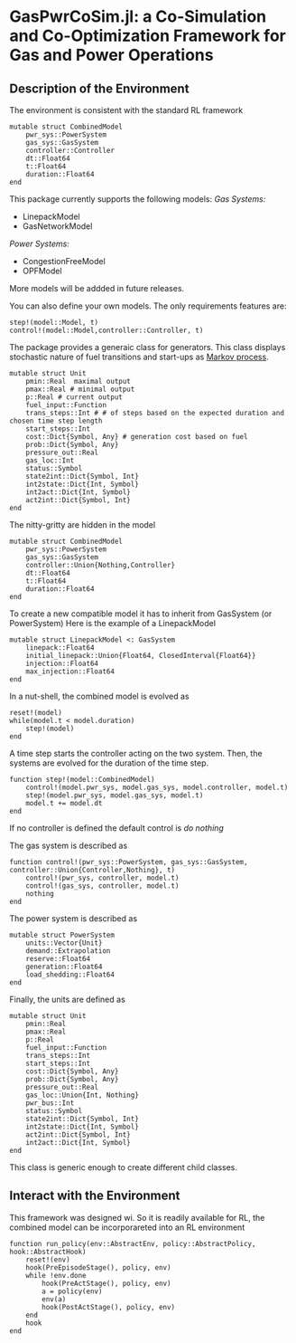 # GasPwrCoSim.jl: a Co-Simulation and Co-Optimization Framework for Gas and Power Operations

## Description of the Environment

The environment is consistent with the standard RL framework 

```
mutable struct CombinedModel
    pwr_sys::PowerSystem
    gas_sys::GasSystem
    controller::Controller
    dt::Float64
    t::Float64
    duration::Float64
end
```

This package currently supports the following models:
*Gas Systems:*

<ul>
  <li>LinepackModel</li>
  <li>GasNetworkModel</li>
</ul> 

*Power Systems:*
<ul>
  <li>CongestionFreeModel</li>
  <li>OPFModel</li>
</ul> 

More models will be addded in future releases. 

You can also define your own models. The only requirements features are:
```
step!(model::Model, t)
control!(model::Model,controller::Controller, t)
```




The package provides a generaic class for generators. This class displays stochastic nature of fuel transitions and start-ups as [Markov process](https://en.wikipedia.org/wiki/Markov_chain).
```
mutable struct Unit
    pmin::Real  maximal output
    pmax::Real # minimal output
    p::Real # current output
    fuel_input::Function
    trans_steps::Int # # of steps based on the expected duration and chosen time step length
    start_steps::Int
    cost::Dict{Symbol, Any} # generation cost based on fuel
    prob::Dict{Symbol, Any}
    pressure_out::Real
    gas_loc::Int
    status::Symbol
    state2int::Dict{Symbol, Int}
    int2state::Dict{Int, Symbol}
    int2act::Dict{Int, Symbol}
    act2int::Dict{Symbol, Int}
end
```

The nitty-gritty are hidden in the model
```
mutable struct CombinedModel
    pwr_sys::PowerSystem
    gas_sys::GasSystem
    controller::Union{Nothing,Controller}
    dt::Float64
    t::Float64
    duration::Float64
end
```

To create a new compatible model it has to inherit from GasSystem (or PowerSystem) Here is the example of a LinepackModel
```
mutable struct LinepackModel <: GasSystem
    linepack::Float64
    initial_linepack::Union{Float64, ClosedInterval{Float64}}
    injection::Float64
    max_injection::Float64
end
```

In a nut-shell, the combined model is evolved as
```
reset!(model)
while(model.t < model.duration)
    step!(model)
end
```

A time step starts the controller acting on the two system. Then, the
systems are evolved for the duration of the time step.
```
function step!(model::CombinedModel)
    control!(model.pwr_sys, model.gas_sys, model.controller, model.t)
    step!(model.pwr_sys, model.gas_sys, model.t)
    model.t += model.dt
end
```

If no controller is defined the default control is *do nothing*


The gas system is described as 
```
function control!(pwr_sys::PowerSystem, gas_sys::GasSystem, controller::Union{Controller,Nothing}, t)
    control!(pwr_sys, controller, model.t)
    control!(gas_sys, controller, model.t)
    nothing
end
```

The power system is described as 
```
mutable struct PowerSystem
    units::Vector{Unit}
    demand::Extrapolation
    reserve::Float64
    generation::Float64
    load_shedding::Float64
end
```

Finally, the units are defined as
```
mutable struct Unit
    pmin::Real
    pmax::Real
    p::Real
    fuel_input::Function
    trans_steps::Int
    start_steps::Int
    cost::Dict{Symbol, Any}
    prob::Dict{Symbol, Any}
    pressure_out::Real
    gas_loc::Union{Int, Nothing}
    pwr_bus::Int
    status::Symbol
    state2int::Dict{Symbol, Int}
    int2state::Dict{Int, Symbol}
    act2int::Dict{Symbol, Int}
    int2act::Dict{Int, Symbol}
end
```
This class is generic enough to create different child classes.


## Interact with the Environment
This framework was designed wi. So it is readily available for RL, the combined model can be incorporareted into an RL environment
```
function run_policy(env::AbstractEnv, policy::AbstractPolicy, hook::AbstractHook)
    reset!(env)
    hook(PreEpisodeStage(), policy, env)
    while !env.done
        hook(PreActStage(), policy, env)
        a = policy(env)
        env(a)
        hook(PostActStage(), policy, env)
    end
    hook
end
```




